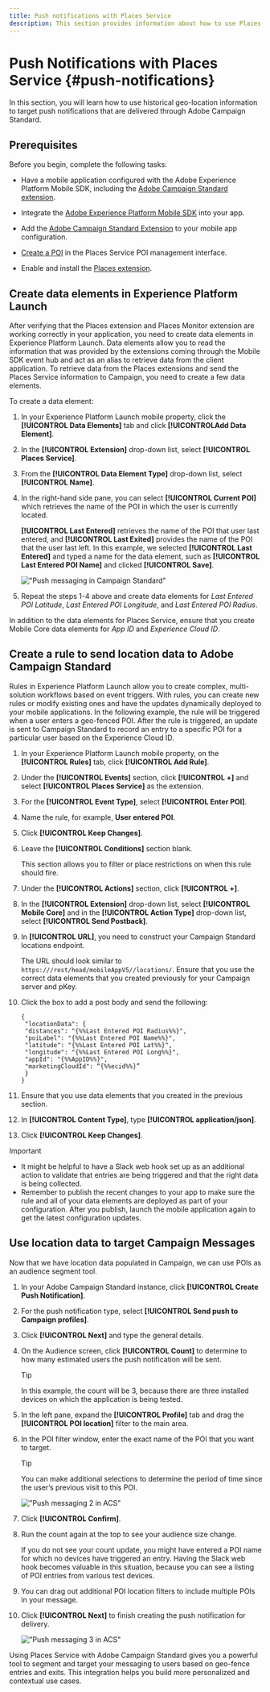 ```yaml
---
title: Push notifications with Places Service
description: This section provides information about how to use Places Service with push notifications in Campaign Standard.
---
```


# Push Notifications with Places Service {#push-notifications}

In this section, you will learn how to use historical geo-location information to target push notifications that are delivered through Adobe Campaign Standard. 

## Prerequisites

Before you begin, complete the following tasks:

* Have a mobile application configured with the Adobe Experience Platform Mobile SDK, including the [Adobe Campaign Standard extension](https://aep-sdks.gitbook.io/docs/using-mobile-extensions/adobe-campaign-standard). 

* Integrate the [Adobe Experience Platform Mobile SDK](https://aep-sdks.gitbook.io/docs/getting-started/get-the-sdk) into your app.
* Add the [Adobe Campaign Standard Extension](https://aep-sdks.gitbook.io/docs/using-mobile-extensions/adobe-campaign-standard) to your mobile app configuration.

* [Create a POI](/help/poi-mgmt-ui/create-a-poi-ui.md) in the Places Service POI management interface.

* Enable and install the [Places extension](/help/places-ext-aep-sdks/places-extension/places-extension.md).


## Create data elements in Experience Platform Launch

After verifying that the Places extension and Places Monitor extension are working correctly in your application, you need to create data elements in Experience Platform Launch. Data elements allow you to read the information that was provided by the extensions coming through the Mobile SDK event hub and act as an alias to retrieve data from the client application. To retrieve data from the Places extensions and send the Places Service information to Campaign, you need to create a few data elements.

To create a data element:

1. In your Experience Platform Launch mobile property, click the **[!UICONTROL Data Elements]** tab and click **[!UICONTROLAdd Data Element]**.
1. In the **[!UICONTROL Extension]** drop-down list, select **[!UICONTROL Places Service]**.
1. From the **[!UICONTROL Data Element Type]** drop-down list, select **[!UICONTROL Name]**.
1. In the right-hand side pane, you can select **[!UICONTROL Current POI]** which retrieves the name of the POI in which the user is currently located.

   **[!UICONTROL Last Entered]** retrieves the name of the POI that user last entered, and **[!UICONTROL Last Exited]** provides the name of the POI that the user last left. In this example, we selected **[!UICONTROL Last Entered]** and typed a name for the data element, such as **[!UICONTROL Last Entered POI Name]** and clicked **[!UICONTROL Save]**.

   !["Push messaging in Campaign Standard"](/help/assets/ACS_Push1.png)

1. Repeat the steps 1-4 above and create data elements for *Last Entered POI Latitude*, *Last Entered POI Longitude*, and *Last Entered POI Radius*.

In addition to the data elements for Places Service, ensure that you create Mobile Core data elements for *App ID* and *Experience Cloud ID*.

## Create a rule to send location data to Adobe Campaign Standard

Rules in Experience Platform Launch allow you to create complex, multi-solution workflows based on event triggers. With rules, you can create new rules or modify existing ones and have the updates dynamically deployed to your mobile applications. In the following example, the rule will be triggered when a user enters a geo-fenced POI. After the rule is triggered, an update is sent to Campaign Standard to record an entry to a specific POI for a particular user based on the Experience Cloud ID.

1. In your Experience Platform Launch mobile property, on the **[!UICONTROL Rules]** tab, click **[!UICONTROL Add Rule]**.
1. Under the **[!UICONTROL Events]** section, click **[!UICONTROL +]** and select **[!UICONTROL Places Service]** as the extension.
1. For the **[!UICONTROL Event Type]**, select **[!UICONTROL Enter POI]**.
1. Name the rule, for example, **User entered POI**.
1. Click **[!UICONTROL Keep Changes]**.
1. Leave the **[!UICONTROL Conditions]** section blank.

    This section allows you to filter or place restrictions on when this rule should fire.

1. Under the **[!UICONTROL Actions]** section, click **[!UICONTROL +]**.
1. In the **[!UICONTROL Extension]** drop-down list, select **[!UICONTROL Mobile Core]** and in the **[!UICONTROL Action Type]** drop-down list, select **[!UICONTROL Send Postback]**.
1. In **[!UICONTROL URL]**, you need to construct your Campaign Standard locations endpoint.  

    The URL should look similar to `https:///rest/head/mobileAppV5//locations/`.
    Ensure that you use the correct data elements that you created previously for your Campaign server and pKey. 

1. Click the box to add a post body and send the following:

    ```
    {
     "locationData": {
     "distances": "{%%Last Entered POI Radius%%}",
     "poiLabel": "{%%Last Entered POI Name%%}",
     "latitude": "{%%Last Entered POI Lat%%}",
     "longitude": "{%%Last Entered POI Long%%}",
     "appId": "{%%AppID%%}",
     "marketingCloudId": “{%%ecid%%}”
     }
    }
    ```

1. Ensure that you use data elements that you created in the previous section.
1. In **[!UICONTROL Content Type]**, type **[!UICONTROL application/json]**.
1. Click **[!UICONTROL Keep Changes]**.

>[!IMPORTANT]
>
>* It might be helpful to have a Slack web hook set up as an additional action to validate that entries are being triggered and that the right data is being collected.
>* Remember to publish the recent changes to your app to make sure the rule and all of your data elements are deployed as part of your configuration. After you publish, launch the mobile application again to get the latest configuration updates.

## Use location data to target Campaign Messages

Now that we have location data populated in Campaign, we can use POIs as an audience segment tool.

1. In your Adobe Campaign Standard instance, click **[!UICONTROL Create Push Notification]**.
1. For the push notification type, select **[!UICONTROL Send push to Campaign profiles]**.
1. Click **[!UICONTROL Next]** and type the general details.
1. On the Audience screen, click **[!UICONTROL Count]** to determine to how many estimated users the push notification will be sent.

    >[!TIP]
    >
    >In this example, the count will be 3, because there are three installed devices on which the application is being tested.

1. In the left pane, expand the **[!UICONTROL Profile]** tab and drag the **[!UICONTROL POI location]** filter to the main area.
1. In the POI filter window, enter the exact name of the POI that you want to target.

    >[!TIP]
    >
    >You can make additional selections to determine the period of time since the user’s previous visit to this POI.

    !["Push messaging 2 in ACS"](/help/assets/ACS_push2.png)

1. Click **[!UICONTROL Confirm]**.
1. Run the count again at the top to see your audience size change.  

    If you do not see your count update, you might have entered a POI name for which no devices have triggered an entry. Having the Slack web hook becomes valuable in this situation, because you can see a listing of POI entries from various test devices.

1. You can drag out additional POI location filters to include multiple POIs in your message.
1. Click **[!UICONTROL Next]** to finish creating the push notification for delivery.

    !["Push messaging 3 in ACS"](/help/assets/ACS_push3.png)

Using Places Service with Adobe Campaign Standard gives you a powerful tool to segment and target your messaging to users based on geo-fence entries and exits. This integration helps you build more personalized and contextual use cases.